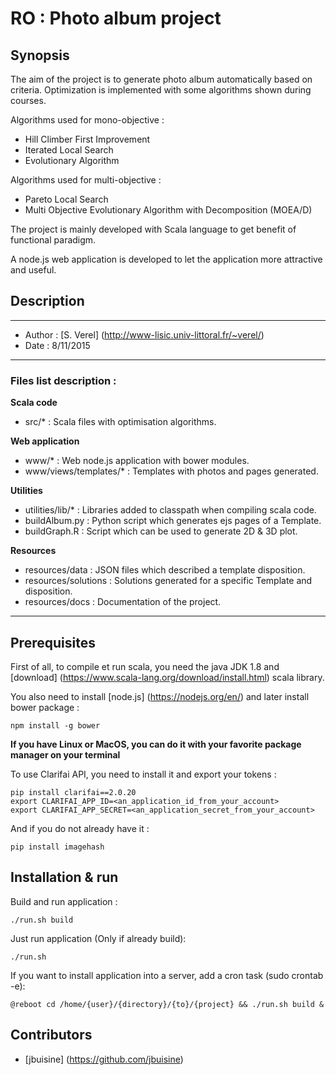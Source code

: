 # RO : Photo album project

## Synopsis

The aim of the project is to generate photo album automatically based on criteria. Optimization is implemented with some algorithms shown during courses.

Algorithms used for mono-objective :
- Hill Climber First Improvement
- Iterated Local Search
- Evolutionary Algorithm

Algorithms used for multi-objective :
- Pareto Local Search
- Multi Objective Evolutionary Algorithm with Decomposition (MOEA/D)

The project is mainly developed with Scala language to get benefit of functional paradigm.

A node.js web application is developed to let the application more attractive and useful.

## Description

-------------------
* Author      : [S. Verel] (http://www-lisic.univ-littoral.fr/~verel/)
* Date        : 8/11/2015

-------------------

### Files list description :

**Scala code**
- src/*                                 : Scala files with optimisation algorithms.    

**Web application**
- www/*                                 : Web node.js application with bower modules.
- www/views/templates/*                 : Templates with photos and pages generated.

**Utilities**
- utilities/lib/*                       : Libraries added to classpath when compiling scala code. 
- buildAlbum.py                         : Python script which generates ejs pages of a Template.
- buildGraph.R                          : Script which can be used to generate 2D & 3D plot.

**Resources**               
- resources/data                        : JSON files which described a template disposition.
- resources/solutions                   : Solutions generated for a specific Template and disposition.
- resources/docs		                : Documentation of the project.

-------------------


## Prerequisites

First of all, to compile et run scala, you need the java JDK 1.8 and [download] (https://www.scala-lang.org/download/install.html) scala library.

You also need to install [node.js] (https://nodejs.org/en/) and later install bower package :

```
npm install -g bower
```

**If you have Linux or MacOS, you can do it with your favorite package manager on your terminal**


To use Clarifai API, you need to install it and export your tokens :

```
pip install clarifai==2.0.20
export CLARIFAI_APP_ID=<an_application_id_from_your_account>
export CLARIFAI_APP_SECRET=<an_application_secret_from_your_account>
```

And if you do not already have it :

```
pip install imagehash
```


## Installation & run

Build and run application :

```
./run.sh build
```

Just run application (Only if already build): 

```
./run.sh
```

If you want to install application into a server, add a cron task (sudo crontab -e): 

```
@reboot cd /home/{user}/{directory}/{to}/{project} && ./run.sh build &
```

## Contributors

* [jbuisine] (https://github.com/jbuisine)
